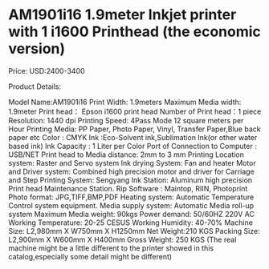 # AM1901i16 1.9meter Inkjet printer with 1 i1600 Printhead (the economic version)

Price: USD:2400-3400

Product Details:

Model Name:AM1901i16
Print Width: 1.9meters
Maximum Media width: 1.9meter
Print head： Epson i1600 print head
Number of Print head：1 piece
Resolution: 1440 dpi
Printing Speed: 4Pass Mode 12 square meters per Hour
Printing Media: PP Paper, Photo Paper, Vinyl, Transfer Paper,Blue back paper etc
Color : CMYK
Ink :Eco-Solvent ink,Sublimation Ink(or other water based ink)
Ink Capacity : 1 Liter per Color
Port of Connection to Computer : USB/NET
Print head to Media distance: 2mm to 3 mm
Printing Location system: Raster and Servo system
Ink drying System: Fan and heater
Motor and Driver system: Combined high precision motor and driver for Carriage and Step
Printing System: Sengyang
Ink Station: Aluminum high precision Print head Maintenance Station.
Rip Software : Maintop, RIIN, Photoprint
Photo format: JPG,TIFF,BMP,PDF
Heating system: Automatic Temperature Control system equipment.
Media supply system: Automatic Media roll-up system
Maximum Media weight: 90kgs
Power demand: 50/60HZ 220V AC
Working Temperature: 20-25 CESUS
Working Humidity: 40-70%
Machine Size: L2,980mm X W750mm X H1250mm
Net Weight:210 KGS
Packing Size: L2,900mm X W600mm X H400mm
Gross Weight: 250 KGS
(The real machine might be a little different to the printer showed in this catalog,especially some detail might be different)
